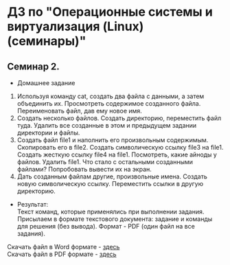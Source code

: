 # ДЗ по "Операционные системы и виртуализация (Linux) (семинары)"

## Семинар 2. 
* Домашнее задание  
1. Используя команду cat, создать два файла с данными, а затем объединить их.
Просмотреть содержимое созданного файла. Переименовать файл, дав ему новое
имя.
2. Создать несколько файлов. Создать директорию, переместить файл туда. Удалить
все созданные в этом и предыдущем задании директории и файлы.
3. Создать файл file1 и наполнить его произвольным содержимым. Скопировать его в
file2. Создать символическую ссылку file3 на file1. Создать жесткую ссылку file4 на
file1. Посмотреть, какие айноды у файлов. Удалить file1. Что стало с остальными
созданными файлами? Попробовать вывести их на экран.
4. Дать созданным файлам другие, произвольные имена. Создать новую
символическую ссылку. Переместить ссылки в другую директорию.  

- Результат:  
Текст команд, которые применялись при выполнении задания. Присылаем в формате
текстового документа: задание и команды для решения (без вывода). Формат - PDF
(один файл на все задания).

Скачать файл в Word формате - [здесь](https://glonassgps-my.sharepoint.com/:w:/g/personal/uc20100_glonassgps_onmicrosoft_com/EdppVlsHwUpPpppgNUWTN2EB7uWyqTxekIrsZtMaGyBhhA?e=eD5afE)  
Скачать файл в PDF формате - [здесь](https://glonassgps-my.sharepoint.com/:b:/g/personal/uc20100_glonassgps_onmicrosoft_com/EWisCYWamhJItV4NNvFVywgBYm8lmHaeoXCMw0HGSa16Lg?e=ooJkYb)


